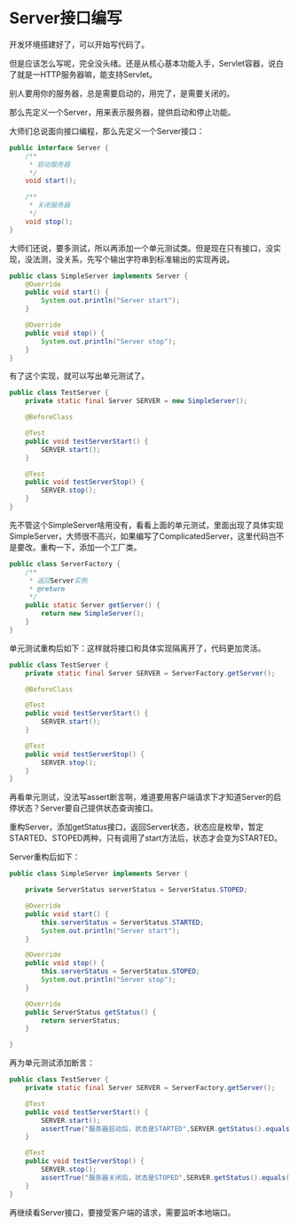 # Server接口编写

开发环境搭建好了，可以开始写代码了。

但是应该怎么写呢，完全没头绪。还是从核心基本功能入手，Servlet容器，说白了就是一HTTP服务器嘛，能支持Servlet。

别人要用你的服务器，总是需要启动的，用完了，是需要关闭的。

那么先定义一个Server，用来表示服务器，提供启动和停止功能。

大师们总说面向接口编程，那么先定义一个Server接口：

```java
public interface Server {
    /**
     * 启动服务器
     */
    void start();

    /**
     * 关闭服务器
     */
    void stop();
}
```

大师们还说，要多测试，所以再添加一个单元测试类。但是现在只有接口，没实现，没法测，没关系，先写个输出字符串到标准输出的实现再说。

```java
public class SimpleServer implements Server {
    @Override
    public void start() {
        System.out.println("Server start");
    }

    @Override
    public void stop() {
        System.out.println("Server stop");
    }
}
```

有了这个实现，就可以写出单元测试了。

```java
public class TestServer {
    private static final Server SERVER = new SimpleServer();

    @BeforeClass

    @Test
    public void testServerStart() {
        SERVER.start();
    }

    @Test
    public void testServerStop() {
        SERVER.stop();
    }
}
```

先不管这个SimpleServer啥用没有，看看上面的单元测试，里面出现了具体实现SimpleServer，大师很不高兴，如果编写了ComplicatedServer，这里代码岂不是要改。重构一下，添加一个工厂类。

```java
public class ServerFactory {
    /**
     * 返回Server实例
     * @return
     */
    public static Server getServer() {
        return new SimpleServer();
    }
}
```

单元测试重构后如下：这样就将接口和具体实现隔离开了，代码更加灵活。

```java
public class TestServer {
    private static final Server SERVER = ServerFactory.getServer();

    @BeforeClass

    @Test
    public void testServerStart() {
        SERVER.start();
    }

    @Test
    public void testServerStop() {
        SERVER.stop();
    }
}
```

再看单元测试，没法写assert断言啊，难道要用客户端请求下才知道Server的启停状态？Server要自己提供状态查询接口。

重构Server，添加getStatus接口，返回Server状态，状态应是枚举，暂定STARTED、STOPED两种，只有调用了start方法后，状态才会变为STARTED。

Server重构后如下：

```java
public class SimpleServer implements Server {

    private ServerStatus serverStatus = ServerStatus.STOPED;

    @Override
    public void start() {
        this.serverStatus = ServerStatus.STARTED;
        System.out.println("Server start");
    }

    @Override
    public void stop() {
        this.serverStatus = ServerStatus.STOPED;
        System.out.println("Server stop");
    }

    @Override
    public ServerStatus getStatus() {
        return serverStatus;
    }

}
```

再为单元测试添加断言：

```java
public class TestServer {
	private static final Server SERVER = ServerFactory.getServer();

	@Test
	public void testServerStart() {
		SERVER.start();
		assertTrue("服务器启动后，状态是STARTED",SERVER.getStatus().equals(ServerStatus.STARTED));
	}

	@Test
	public void testServerStop() {
		SERVER.stop();
        assertTrue("服务器关闭后，状态是STOPED",SERVER.getStatus().equals(ServerStatus.STOPED));
	}
}
```

再继续看Server接口，要接受客户端的请求，需要监听本地端口。

